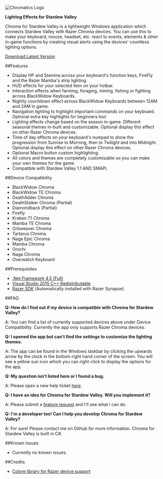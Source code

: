 ![Chromatics Logo](http://thejourneynetwork.net/stardewvalley/stardewvalley_logo_sm.png)

**Lighting Effects for Stardew Valley**

Chroma for Stardew Valley is a lightweight Windows application which connects Stardew Valley with Razer Chroma devices. You can use this to make your keyboard, mouse, headset, etc. react to events, elements & other in-game functions by creating visual alerts using the devices' countless lighting options.

[Download Latest Version](https://github.com/roxaskeyheart/Chroma-for-Stardew-Valley/releases)


##Features


* Display HP and Stamina across your keyboard's function keys, FireFly and the Razer Mamba's strip lighting.
* HUD effects for your selected item on your hotbar.
* Interaction effects when farming, foraging, mining, fishing or fighting across BlackWidow Keyboards.
* Nightly countdown effect across BlackWidow Keyboards between 12AM and 2AM in game.
* Navigation lighting to highlight important commands on your keyboard. Optional extra key highlights for beginners too!
* Lighting effects change based on the season in-game. Different seasonal themes in-built and customizable. Optional display this effect on other Razer Chroma devices.
* Time of day effects on your keyboard's numpad to show the progression from Sunrise to Morning, then to Twilight and into Midnight. Optional display this effect on other Razer Chroma devices.
* Optional Macro button custom highlighting.
* All colors and themes are completely customizable so you can make your own themes for the game.
* Compatible with Stardew Valley 1.1 AND SMAPI.


##Device Compatibility


* BlackWidow Chroma
* BlackWidow TE Chroma
* DeathAdder Chroma
* DeathStalker Chroma (Partial)
* Diamondback (Partial)
* Firefly
* Kraken 7.1 Chroma
* Mamba TE Chroma
* Orbweaver Chroma
* Tartarus Chroma
* Naga Epic Chroma
* Mamba Chroma
* Orochi
* Naga Chroma
* Overwatch Keyboard


##Prerequisites

* [.Net Framework 4.5 (Full)](https://www.microsoft.com/en-au/download/details.aspx?id=30653)
* [Visual Studio 2015 C++ Redistributable](https://www.microsoft.com/en-au/download/details.aspx?id=48145)
* [Razer SDK](http://www.razerzone.com/au-en/synapse) (Automatically installed with Razer Synapse)


##FAQ

**Q: How do I find out if my device is compatible with Chroma for Stardew Valley?**


A: You can find a list of currently supported devices above under Device Compatibility. Currently the app only supports Razer Chroma devices.


**Q: I opened the app but can't find the settings to customize the lighting themes.**


A: The app can be found in the Windows taskbar by clicking the upwards arrow by the clock in the bottom-right hand corner of the screen. You will see a yellow sun icon which you can right-click to display the options for the app.


**Q: My question isn't listed here or I found a bug.**


A: Please open a new help ticket [here](https://github.com/roxaskeyheart/Chroma-for-Stardew-Valley/issues).


**Q: I have an idea for Chroma for Stardew Valley. Will you implement it?**


A: Please submit a [feature request](https://github.com/roxaskeyheart/Chroma-for-Stardew-Valley/issues) and I'll see what I can do.



**Q: I'm a developer too! Can I help you develop Chroma for Stardew Valley?**


A: For sure! Please contact me on Github for more information. Chroma for Stardew Valley is built in C#. 



##Known Issues

* Currently no known issues.



##Credits

* [Colore library for Razer device support](https://github.com/CoraleStudios/Colore)


